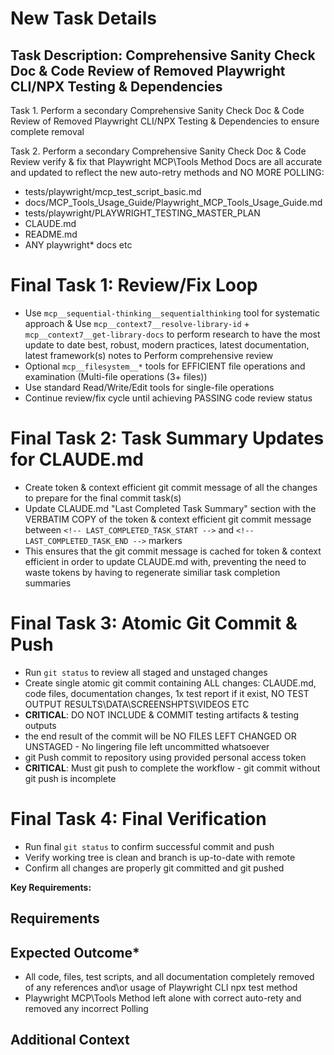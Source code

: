 # New Task Details

## Task Description: Comprehensive Sanity Check Doc & Code Review of Removed Playwright CLI/NPX Testing & Dependencies

Task 1. Perform a secondary Comprehensive Sanity Check Doc & Code Review of Removed Playwright CLI/NPX Testing & Dependencies to ensure complete removal

Task 2. Perform a secondary Comprehensive Sanity Check Doc & Code Review verify & fix that Playwright MCP\Tools Method Docs are all accurate and updated to reflect the new auto-retry methods and NO MORE POLLING:

- tests/playwright/mcp_test_script_basic.md
- docs/MCP_Tools_Usage_Guide/Playwright_MCP_Tools_Usage_Guide.md
- tests/playwright/PLAYWRIGHT_TESTING_MASTER_PLAN
- CLAUDE.md
- README.md
- ANY playwright* docs etc

# Final Task 1: Review/Fix Loop

- Use `mcp__sequential-thinking__sequentialthinking` tool for systematic approach & Use `mcp__context7__resolve-library-id` + `mcp__context7__get-library-docs` to perform research to have the most update to date best, robust, modern practices, latest documentation, latest framework(s) notes to Perform comprehensive review
- Optional `mcp__filesystem__*` tools for EFFICIENT file operations and examination (Multi-file operations (3+ files))
- Use standard Read/Write/Edit tools for single-file operations
- Continue review/fix cycle until achieving PASSING code review status

# Final Task 2: Task Summary Updates for CLAUDE.md

- Create token & context efficient git commit message of all the changes to prepare for the final commit task(s)
- Update CLAUDE.md "Last Completed Task Summary" section with the VERBATIM COPY of the token & context efficient git commit message between `<!-- LAST_COMPLETED_TASK_START -->` and `<!-- LAST_COMPLETED_TASK_END -->` markers
- This ensures that the git commit message is cached for token & context efficient in order to update CLAUDE.md with, preventing the need to waste tokens by having to regenerate similiar task completion summaries

# Final Task 3: Atomic Git Commit & Push

- Run `git status` to review all staged and unstaged changes
- Create single atomic git commit containing ALL changes: CLAUDE.md, code files, documentation changes, 1x test report if it exist, NO TEST OUTPUT RESULTS\DATA\SCREENSHPTS\VIDEOS ETC
- **CRITICAL**: DO NOT INCLUDE & COMMIT testing artifacts & testing outputs
- the end result of the commit will be NO FILES LEFT CHANGED OR UNSTAGED - No lingering file left uncommitted whatsoever
- git Push commit to repository using provided personal access token
- **CRITICAL**: Must git push to complete the workflow - git commit without git push is incomplete

# Final Task 4: Final Verification

- Run final `git status` to confirm successful commit and push
- Verify working tree is clean and branch is up-to-date with remote
- Confirm all changes are properly git committed and git pushed

**Key Requirements:**

## Requirements

## Expected Outcome*

- All code, files, test scripts, and all documentation completely removed of any references and\or usage of Playwright CLI npx test method
- Playwright MCP\Tools Method left alone with correct auto-rety and removed any incorrect Polling

## Additional Context
